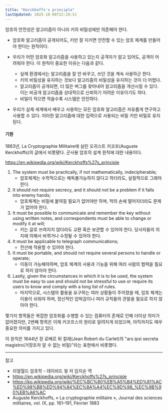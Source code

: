 ```yaml
---
title: "Kerckhoffs's principle"
lastUpdated: 2025-10-08T22:28:51
---
```


암호의 안전성은 알고리즘이 아니라 키의 비밀성에만 의존해야 한다.

- 암호화 알고리즘이 공개되어도, 키만 잘 지키면 안전할 수 있는 암호 체계를 만들어야 한다는 원칙이다.

- 우리가 어떤 암호화 알고리즘을 사용하고 있는지 공격자가 알고 있어도, 공격이 어려워야 한다. 이 원칙이 중요한 이유는 다음과 같다.
  - 실제 환경에서는 알고리즘을 잘 안 바꾸고, 쓰던 것을 계속 사용하곤 한다.
  - 키의 비밀성을 유지하는 것보다 알고리즘의 비밀성을 유지하는 것이 더 어렵다.
  - 알고리즘이 공개되면, 더 많은 버그를 찾아내어 알고리즘을 개선시킬 수 있다. 이는 비공개 알고리즘을 상대적으로 신뢰하기 어려운 이유이기도 하다.
  - 비밀이 적으면 적을수록 시스템은 안전하다.

- 우리가 실제 세계에서 배우고 사용하는 모든 암호화 알고리즘은 자유롭게 연구하고 사용할 수 있다. 이러한 알고리즘에 대한 입력으로 사용되는 비밀 키만 비밀로 유지된다.

#### 기원

1883년, La Cryptographie Militaire에 실린 오귀스트 커코프(Auguste Kerckhoffs)의 글에서 비롯됐다. 군사용 암호의 설계 원칙에 대한 내용이다.

<https://en.wikipedia.org/wiki/Kerckhoffs%27s_principle>

1. The system must be practically, if not mathematically, indecipherable;
    - 암호체계는 수학적으로는 해독불가능하지 않다고 하더라도, 실질적으로 그래야한다.
2. It should not require secrecy, and it should not be a problem if it falls into enemy hands;
    - 암호체계는 비밀에 붙여질 필요가 없어야만 하며, 적의 손에 떨어지더라도 문제가 없어야 한다.
3. It must be possible to communicate and remember the key without using written notes, and correspondents must be able to change or modify it at will;
    - 키는 글로 쓰여지지 않더라도 교환 혹은 보관할 수 있어야 한다. 당사자들의 의지에 의해서 바뀌거나 수정될 수 있어야 한다.
4. It must be applicable to telegraph communications;
    - 전산에 적용할 수 있어야 한다.
5. It must be portable, and should not require several persons to handle or operate;
    - 이동이 가능해야하며, 암호 체계의 사용과 기능을 위해 여러 사람의 협력을 필요로 하지 않아야 한다.
6. Lastly, given the circumstances in which it is to be used, the system must be easy to use and should not be stressful to use or require its users to know and comply with a long list of rules.
    - 마지막으로, 시스템의 활용을 요구하는 여러 상황들이 주어졌을 때, 암호 체계는 이용이 쉬워야 하며, 정신적인 압박감이나 여러 규칙들의 관찰을 필요로 하지 않아야 한다.

몇가지 항목들은 복잡한 암호화를 수행할 수 있는 컴퓨터의 존재로 인해 더이상 의미가 없어졌지만, 2번째 항목은 이제 커코프스의 원리로 알려지게 되었으며, 아직까지도 매우 중요한 의미를 가지고 있다.

이 원칙은 1644년 장 로베르 뒤 칼레(Jean Robert du Carlet)의 "ars ipsi secreta magistro(거장조차 알 수 없는 비밀)"라는 표현에서 비롯했다.

---
참고

- 리얼월드 암호학 - 데이비드 웡 저 임지순 역
- <https://en.wikipedia.org/wiki/Kerckhoffs%27s_principle>
- <https://ko.wikipedia.org/wiki/%EC%BC%80%EB%A5%B4%ED%81%AC%ED%98%B8%ED%94%84%EC%8A%A4%EC%9D%98_%EC%9B%90%EB%A6%AC>
- Auguste Kerckhoffs, « La cryptographie militaire », Journal des sciences militaires, vol. IX, pp. 161–191, Février 1883
